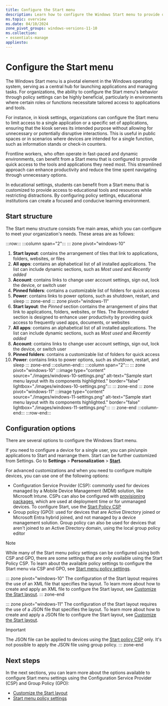 ```yaml
---
title: Configure the Start menu
description: Learn how to configure the Windows Start menu to provide quick access to the tools and applications that users need most.
ms.topic: overview
ms.date: 04/10/2024
zone_pivot_groups: windows-versions-11-10
ms.collection:
- essentials-manage
appliesto:
---
```


# Configure the Start menu

The Windows Start menu is a pivotal element in the Windows operating system, serving as a central hub for launching applications and managing tasks. For organizations, the ability to configure the Start menu's behavior through policy settings can be highly beneficial, particularly in environments where certain roles or functions necessitate tailored access to applications and tools.

For instance, in kiosk settings, organizations can configure the Start menu to limit access to a single application or a specific set of applications, ensuring that the kiosk serves its intended purpose without allowing for unnecessary or potentially disruptive interactions. This is useful in public spaces or in scenarios where devices are intended for a single function, such as information stands or check-in counters.

Frontline workers, who often operate in fast-paced and dynamic environments, can benefit from a Start menu that is configured to provide quick access to the tools and applications they need most. This streamlined approach can enhance productivity and reduce the time spent navigating through unnecessary options.

In educational settings, students can benefit from a Start menu that is customized to provide access to educational tools and resources while restricting distractions. By configuring policy settings, educational institutions can create a focused and conducive learning environment.

## Start structure

The Start menu structure consists five main areas, which you can configure to meet your organization's needs. These areas are as follows:

:::row:::
:::column span="2":::
::: zone pivot="windows-10"
1. **Start layout**: contains the arrangement of tiles that link to applications, folders, websites, or files
1. **All apps**: contains an alphabetical list of all installed applications. The list can include dynamic sections, such as *Most used* and *Recently added*
1. **Account**: contains links to change user account settings, sign out, lock the device, or switch user
1. **Pinned folders**: contains a customizable list of folders for quick access
1. **Power**: contains links to power options, such as shutdown, restart, and sleep
::: zone-end
::: zone pivot="windows-11"
1. **Start layout**: the *Pinned* section contains the arrangement of pins that link to applications, folders, websites, or files. The *Recommended* section is designed to enhance user productivity by providing quick access to frequently used apps, documents, or websites
1. **All apps**: contains an alphabetical list of all installed applications. The list can include dynamic sections, such as *Most used* and *Recently added*
1. **Account**: contains links to change user account settings, sign out, lock the device, or switch user
1. **Pinned folders**: contains a customizable list of folders for quick access
1. **Power**: contains links to power options, such as shutdown, restart, and sleep
::: zone-end
:::column-end:::
:::column span="2":::
::: zone pivot="windows-10"
    :::image type="content" source="./images/windows-10-settings.png" alt-text="Sample start menu layout with its components highlighted." border="false" lightbox="./images/windows-10-settings.png":::
::: zone-end
::: zone pivot="windows-11"
    :::image type="content" source="./images/windows-11-settings.png" alt-text="Sample start menu layout with its components highlighted." border="false" lightbox="./images/windows-11-settings.png":::
::: zone-end
    :::column-end:::
:::row-end:::

## Configuration options

There are several options to configure the Windows Start menu.

If you need to configure a device for a single user, you can pin/unpin applications to Start and rearrange them. Start can be further customized from Settings. Go to **Settings** > **Personalization** > **[Start](ms-settings:personalization-start)**.

For advanced customizations and when you need to configure multiple devices, you can use one of the following options:

- Configuration Service Provider (CSP): commonly used for devices managed by a Mobile Device Management (MDM) solution, like Microsoft Intune. CSPs can also be configured with [provisioning packages](../provisioning-packages/how-it-pros-can-use-configuration-service-providers.md#csps-in-windows-configuration-designer), which are used at deployment time or for unmanaged devices. To configure Start, use the [Start Policy CSP][WIN-1]
- Group policy (GPO): used for devices that are Active Directory joined or Microsoft Entra hybrid joined, and not managed by a device management solution. Group policy can also be used for devices that aren't joined to an Active Directory domain, using the local group policy editor

> [!NOTE]
> While many of the Start menu policy settings can be configured using both CSP and GPO, there are some settings that are only available using the Start Policy CSP. To learn about the available policy settings to configure the Start menu via CSP and GPO, see [Start menu policy settings](policy-settings.md).

::: zone pivot="windows-10"
The configuration of the Start layout requires the use of an XML file that specifies the layout. To learn more about how to create and apply an XML file to configure the Start layout, see [Customize the Start layout](layout.md).
::: zone-end

::: zone pivot="windows-11"
The configuration of the Start layout requires the use of a JSON file that specifies the layout. To learn more about how to create and apply a JSON file to configure the Start layout, see [Customize the Start layout](layout.md).

> [!IMPORTANT]
> The JSON file can be applied to devices using the [Start policy CSP][WIN-1] only. It's not possible to apply the JSON file using group policy.
::: zone-end

## Next steps

In the next sections, you can learn more about the options available to configure Start menu settings using the Configuration Service Provider (CSP) and Group Policy (GPO):

- [Customize the Start layout](layout.md)
- [Start menu policy settings](policy-settings.md)

<!--links-->

[WIN-1]: /windows/client-management/mdm/policy-csp-start